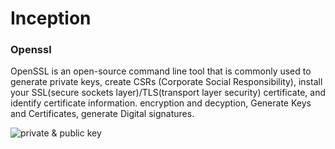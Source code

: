 # Inception

### Openssl
OpenSSL is an open-source command line tool that is commonly used to generate private keys, create CSRs (Corporate Social Responsibility), install your SSL(secure sockets layer)/TLS(transport layer security) certificate, and identify certificate information. encryption and decyption, Generate Keys and Certificates, generate Digital signatures.

![private & public key](https://www.visolve.com/uploads/images/ssl_intro1.gif "Image")
